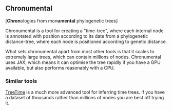 ## Chronumental
[**Chron**&#8203;ologies from mon&#8203;**umental** phylogenetic trees]

Chronumental is a tool for creating a "time-tree", where each internal node is annotated with position according to its date from a phylogenetic distance-tree, where each node is positioned according to genetic distance.

What sets chronumental apart from most other tools is that it scales to extremely large trees, which can contain millions of nodes. Chronumental uses JAX, which means it can optimise the tree rapidly if you have a GPU available, but also performs reasonably with a CPU.



### Similar tools
[TreeTime](https://github.com/neherlab/treetime) is a much more advanced tool for inferring time trees. If you have a dataset of thousands rather than millions of nodes you are best off trying it.
